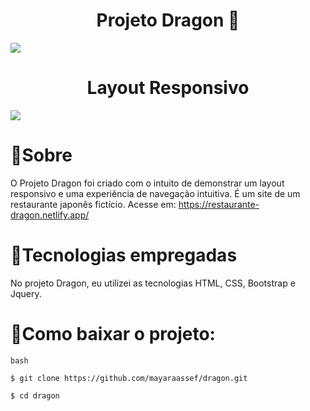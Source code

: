 <h1 align="center"> Projeto Dragon 🐲

</h1>

<img src="imagens/tela_site.gif">

<h1 align="center"> Layout Responsivo </h1>

<img src="imagens/tela_site_responsivo.gif">

# 👀Sobre

O Projeto Dragon foi criado com o intuito de demonstrar um layout responsivo e uma experiência de navegação intuitiva. É um site de um restaurante japonês fictício.
Acesse em: https://restaurante-dragon.netlify.app/

#  🔧Tecnologias empregadas

No projeto Dragon, eu utilizei as tecnologias HTML, CSS, Bootstrap e Jquery.

# 📁Como baixar o projeto:

```
bash

$ git clone https://github.com/mayaraassef/dragon.git

$ cd dragon

```
